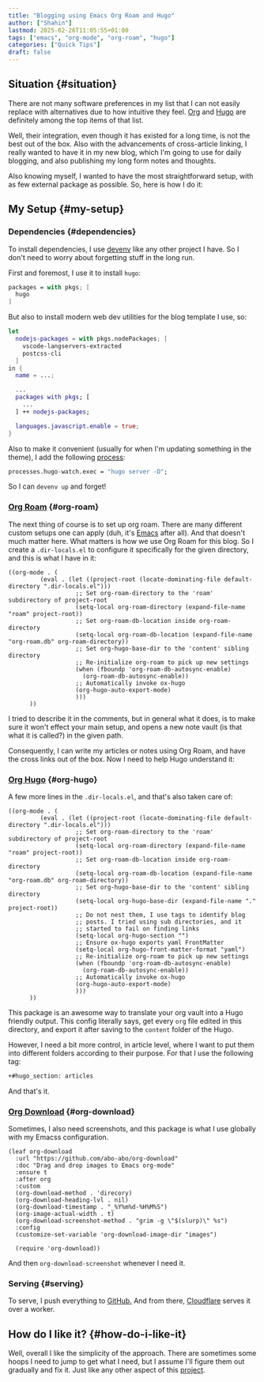 ```yaml
---
title: "Blogging using Emacs Org Roam and Hugo"
author: ["Shahin"]
lastmod: 2025-02-26T11:05:55+01:00
tags: ["emacs", "org-mode", "org-roam", "hugo"]
categories: ["Quick Tips"]
draft: false
---
```


## Situation {#situation}

There are not many software preferences in my list that I can not
easily replace with alternatives due to how intuitive they feel. [Org](https://orgmode.org)
and [Hugo](https://gohugo.io/) are definitely among the top items of that list.

Well, their integration, even though it has existed for a long time,
is not the best out of the box. Also with the advancements of
cross-article linking, I really wanted to have it in my new blog,
which I'm going to use for daily blogging, and also publishing my long
form notes and thoughts.

Also knowing myself, I wanted to have the most straightforward setup,
with as few external package as possible. So, here is how I do it:


## My Setup {#my-setup}


### Dependencies {#dependencies}

To install dependencies, I use [devenv](https://devenv.sh) like any other project I
have. So I don't need to worry about forgetting stuff in the long
run.

First and foremost, I use it to install `hugo`:

```nix
packages = with pkgs; [
  hugo
]
```

But also to install modern web dev utilities for the blog template I
use, so:

```nix
let
  nodejs-packages = with pkgs.nodePackages; [
    vscode-langservers-extracted
    postcss-cli
  ]
in {
  name = ...;

  ...
  packages with pkgs; [
    ...
  ] ++ nodejs-packages;

  languages.javascript.enable = true;
}
```

Also to make it convenient (usually for when I'm updating something in
the theme), I add the following [process](https://devenv.sh/processes/):

```nix
processes.hugo-watch.exec = "hugo server -D";
```

So I can `devenv up` and forget!


### [Org Roam](https://orgroam.com) {#org-roam}

The next thing of course is to set up org roam. There are many
different custom setups one can apply (duh, it's [Emacs](https://www.gnu.org/savannah-checkouts/gnu/emacs/emacs.html) after all). And
that doesn't much matter here. What matters is how we use Org Roam for
this blog. So I create a `.dir-locals.el` to configure it specifically
for the given directory, and this is what I have in it:

```emacs-lisp
((org-mode . (
         (eval . (let ((project-root (locate-dominating-file default-directory ".dir-locals.el")))
                   ;; Set org-roam-directory to the 'roam' subdirectory of project-root
                   (setq-local org-roam-directory (expand-file-name "roam" project-root))
                   ;; Set org-roam-db-location inside org-roam-directory
                   (setq-local org-roam-db-location (expand-file-name "org-roam.db" org-roam-directory))
                   ;; Set org-hugo-base-dir to the 'content' sibling directory
                   ;; Re-initialize org-roam to pick up new settings
                   (when (fboundp 'org-roam-db-autosync-enable)
                     (org-roam-db-autosync-enable))
                   ;; Automatically invoke ox-hugo
                   (org-hugo-auto-export-mode)
                   )))
      ))
```

I tried to describe it in the comments, but in general what it does,
is to make sure it won't effect your main setup, and opens a new note
vault (is that what it is called?) in the given path.

Consequently, I can write my articles or notes using Org Roam, and
have the cross links out of the box. Now I need to help Hugo
understand it:


### [Org Hugo](https://ox-hugo.scripter.co/) {#org-hugo}

A few more lines in the `.dir-locals.el`, and that's also taken care of:

```emacs-lisp
((org-mode . (
         (eval . (let ((project-root (locate-dominating-file default-directory ".dir-locals.el")))
                   ;; Set org-roam-directory to the 'roam' subdirectory of project-root
                   (setq-local org-roam-directory (expand-file-name "roam" project-root))
                   ;; Set org-roam-db-location inside org-roam-directory
                   (setq-local org-roam-db-location (expand-file-name "org-roam.db" org-roam-directory))
                   ;; Set org-hugo-base-dir to the 'content' sibling directory
                   (setq-local org-hugo-base-dir (expand-file-name "." project-root))
                   ;; Do not nest them, I use tags to identify blog
                   ;; posts. I tried using sub directories, and it
                   ;; started to fail on finding links
                   (setq-local org-hugo-section "")
                   ;; Ensure ox-hugo exports yaml FrontMatter
                   (setq-local org-hugo-front-matter-format "yaml")
                   ;; Re-initialize org-roam to pick up new settings
                   (when (fboundp 'org-roam-db-autosync-enable)
                     (org-roam-db-autosync-enable))
                   ;; Automatically invoke ox-hugo
                   (org-hugo-auto-export-mode)
                   )))
      ))
```

This package is an awesome way to translate your org vault into a Hugo
friendly output. This config literally says, get every `org` file edited
in this directory, and export it after saving to the `content` folder of
the Hugo.

However, I need a bit more control, in article level, where I want to
put them into different folders according to their purpose. For that I
use the following tag:

```org
+#hugo_section: articles
```

And that's it.


### [Org Download](https://github.com/abo-abo/org-download) {#org-download}

Sometimes, I also need screenshots, and this package is what I use
globally with my Emacss configuration.

```emacs-lisp
(leaf org-download
  :url "https://github.com/abo-abo/org-download"
  :doc "Drag and drop images to Emacs org-mode"
  :ensure t
  :after org
  :custom
  (org-download-method . 'direcory)
  (org-download-heading-lvl . nil)
  (org-download-timestamp . "_%Y%m%d-%H%M%S")
  (org-image-actual-width . t)
  (org-download-screenshot-method . "grim -g \"$(slurp)\" %s")
  :config
  (customize-set-variable 'org-download-image-dir "images")

  (require 'org-download))
```

And then `org-download-screenshot` whenever I need it.


### Serving {#serving}

To serve, I push everything to [GitHub.](https://github.com/shadow-sourcerer/sourcery.zone) And from there, [Cloudflare](https://cloudflare.com)
serves it over a worker.


## How do I like it? {#how-do-i-like-it}

Well, overall I like the simplicity of the approach. There are
sometimes some hoops I need to jump to get what I need, but I assume
I'll figure them out gradually and fix it. Just like any other aspect
of this [project](/about).
